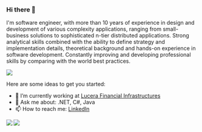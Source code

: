 ### Hi there 👋

<!--
**fisenkodv/fisenkodv** is a ✨ _special_ ✨ repository because its `README.md` (this file) appears on your GitHub profile.
- 🌱 I’m currently learning ...
- 👯 I’m looking to collaborate on ...
- 🤔 I’m looking for help with ...
- 😄 Pronouns: ...
- ⚡ Fun fact: ...

-->
I'm software engineer, with more than 10 years of experience in design and development of various complexity applications, ranging from small-business solutions to sophisticated n-tier distributed applications. Strong analytical skills combined with the ability to define strategy and implementation details, theoretical background and hands-on experience in software development. Constantly improving and developing professional skills by comparing with the world best practices.

![](https://komarev.com/ghpvc/?username=fisenkodv&color=green&style=flat-square)

Here are some ideas to get you started:

- 🔭 I’m currently working at [Lucera Financial Infrastructures](https://lucera.com/)
- 💬 Ask me about: .NET, C#, Java
- 📫 How to reach me: [LinkedIn](https://www.linkedin.com/in/fisenkodv/)


<a href="https://github.com/fisenkodv">
  <img align="left" src="https://github-readme-stats.vercel.app/api?username=fisenkodv&&show_icons=true" />
</a>
<a href="https://github.com/fisenkodv">
  <img align="left" src="https://github-readme-stats.vercel.app/api/top-langs/?username=fisenkodv&layout=compact" />
</a>
